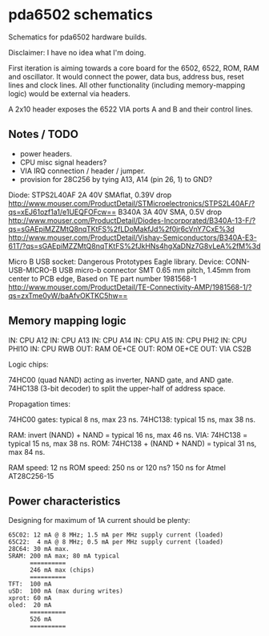 pda6502 schematics
==================

Schematics for pda6502 hardware builds.

Disclaimer: I have no idea what I'm doing.

First iteration is aiming towards a core board for the 6502, 6522, ROM, RAM and
oscillator.  It would connect the power, data bus, address bus, reset lines and
clock lines.  All other functionality (including memory-mapping logic) would be
external via headers.

A 2x10 header exposes the 6522 VIA ports A and B and their control lines.

Notes / TODO
------------

* power headers.
* CPU misc signal headers?
* VIA IRQ connection / header / jumper.
* provision for 28C256 by tying A13, A14 (pin 26, 1) to GND?

Diode:
STPS2L40AF 2A 40V SMAflat, 0.39V drop
http://www.mouser.com/ProductDetail/STMicroelectronics/STPS2L40AF/?qs=xEJ61ozf1a1/e1UEQFOFcw==
B340A 3A 40V SMA, 0.5V drop
http://www.mouser.com/ProductDetail/Diodes-Incorporated/B340A-13-F/?qs=sGAEpiMZZMtQ8nqTKtFS%2fLDoMakfJd%2f0jr6cVnY7CxE%3d
http://www.mouser.com/ProductDetail/Vishay-Semiconductors/B340A-E3-61T/?qs=sGAEpiMZZMtQ8nqTKtFS%2fJkHNs4hgXaDNz7G8vLeA%2fM%3d

Micro B USB socket:
Dangerous Prototypes Eagle library.
Device: CONN-USB-MICRO-B
USB micro-b connector SMT 0.65 mm pitch, 1.45mm from center to PCB edge, Based on TE part number 1981568-1
http://www.mouser.com/ProductDetail/TE-Connectivity-AMP/1981568-1/?qs=zxTme0yW/baAfvOKTKC5hw==


Memory mapping logic
--------------------

IN:  CPU A12
IN:  CPU A13
IN:  CPU A14
IN:  CPU A15
IN:  CPU PHI2
IN:  CPU PHI1O
IN:  CPU RWB
OUT: RAM OE+CE
OUT: ROM OE+CE
OUT: VIA CS2B


Logic chips:

74HC00 (quad NAND) acting as inverter, NAND gate, and AND gate.
74HC138 (3-bit decoder) to split the upper-half of address space.

Propagation times:

74HC00 gates: typical 8 ns, max 23 ns.
74HC138: typical 15 ns, max 38 ns.

RAM: invert (NAND) + NAND = typical 16 ns, max 46 ns.
VIA: 74HC138 = typical 15 ns, max 38 ns.
ROM: 74HC138 + (NAND + NAND) = typical 31 ns, max 84 ns.

RAM speed: 12 ns
ROM speed: 250 ns or 120 ns? 150 ns for Atmel AT28C256-15




Power characteristics
---------------------

Designing for maximum of 1A current should be plenty:

[vreg]: http://www.mouser.com/Search/ProductDetail.aspx?R=MC7805CDTRKGvirtualkey58410000virtualkey863-MC7805CDTRKG

```
65C02: 12 mA @ 8 MHz; 1.5 mA per MHz supply current (loaded)
65C22:  4 mA @ 8 MHz; 0.5 mA per MHz supply current (loaded)
28C64: 30 mA max.
SRAM: 200 mA max; 80 mA typical
      ==========
      246 mA max (chips)
      ==========
TFT:  100 mA
uSD:  100 mA (max during writes)
xprot: 60 mA
oled:  20 mA
      ==========
      526 mA
      ==========
```
